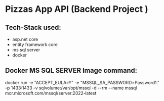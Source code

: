# Pizzas App API (Backend Project )

## Tech-Stack used:

- asp.net core
- entity framework core
- ms sql server
- docker

## Docker MS SQL SERVER Image command:

docker run -e "ACCEPT_EULA=Y" -e "MSSQL_SA_PASSWORD=Password1." -p 1433:1433 -v sqlvolume:/var/opt/mssql -d --rm --name mssql mcr.microsoft.com/mssql/server:2022-latest
